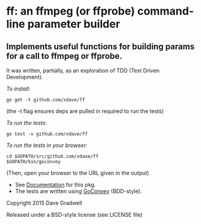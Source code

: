 ff: an ffmpeg (or ffprobe) command-line parameter builder
========================================================

Implements useful functions for building params for a call to ffmpeg or ffprobe.
--------------------------------------------------------------------------------

It was written, partially, as an exploration of TDD (Test Driven Development).

*To install:*

    go get -t github.com/xdave/ff
(the -t flag ensures deps are pulled in required to run the tests)

*To run the tests:*

    go test -v github.com/xdave/ff

*To run the tests in your browser:*

    cd $GOPATH/src/github.com/xdave/ff
    $GOPATH/bin/goconvey
(Then, open your browser to the URL given in the output)

* See [Documentation](http://godoc.org/github.com/xdave/ff) for this pkg.
* The tests are written using [GoConvey](http://goconvey.co/) (BDD-style).


Copyright 2015 Dave Gradwell

Released under a BSD-style license (see LICENSE file)
